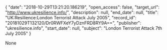 {
  "date": "2018-10-29T13:21:20.186219", 
  "open_access": false, 
  "target_url": "http://www.ukresilience.info/", 
  "description": null, 
  "end_date": null, 
  "title": "UK:Resilience:London Terrorist Attack July 2005", 
  "record_id": "20181029T132120/Dr0RWFXeY7yDznFRD8RY9A==", 
  "publisher": "ukresilience.info", 
  "start_date": null, 
  "subject": "London Terrorist Attack 7th July 2005"
}

None